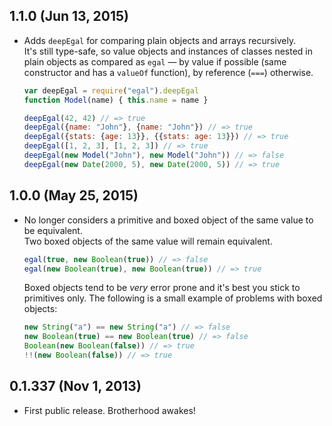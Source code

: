 ## 1.1.0 (Jun 13, 2015)
- Adds `deepEgal` for comparing plain objects and arrays recursively.  
  It's still type-safe, so value objects and instances of classes nested in
  plain objects as compared as `egal` — by value if possible (same constructor
  and has a `valueOf` function), by reference (`===`) otherwise.

  ```javascript
  var deepEgal = require("egal").deepEgal
  function Model(name) { this.name = name }

  deepEgal(42, 42) // => true
  deepEgal({name: "John"}, {name: "John"}) // => true
  deepEgal({stats: {age: 13}}, {{stats: age: 13}}) // => true
  deepEgal([1, 2, 3], [1, 2, 3]) // => true
  deepEgal(new Model("John"), new Model("John")) // => false
  deepEgal(new Date(2000, 5), new Date(2000, 5)) // => true
  ```

## 1.0.0 (May 25, 2015)
- No longer considers a primitive and boxed object of the same value to be
  equivalent.  
  Two boxed objects of the same value will remain equivalent.

  ```javascript
  egal(true, new Boolean(true)) // => false
  egal(new Boolean(true), new Boolean(true)) // => true
  ```

  Boxed objects tend to be *very* error prone and it's best you stick to
  primitives only. The following is a small example of problems with boxed
  objects:

  ```javascript
  new String("a") == new String("a") // => false
  new Boolean(true) == new Boolean(true) // => false
  Boolean(new Boolean(false)) // => true
  !!(new Boolean(false)) // => true
  ```

## 0.1.337 (Nov 1, 2013)
- First public release. Brotherhood awakes!

